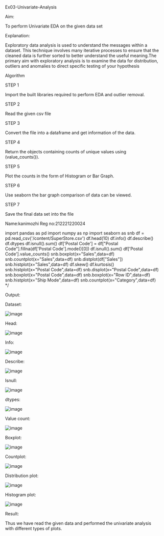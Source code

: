 Ex03-Univariate-Analysis

Aim:

To perform Univariate EDA on the given data set

Explanation:

Exploratory data analysis is used to understand the messages within a dataset. This technique involves many iterative processes to ensure that the cleaned data is further sorted to better understand the useful meaning.The primary aim with exploratory analysis is to examine the data for distribution, outliers and anomalies to direct specific testing of your hypothesis

Algorithm

STEP 1

Import the built libraries required to perform EDA and outlier removal.

STEP 2

Read the given csv file

STEP 3

Convert the file into a dataframe and get information of the data.

STEP 4

Return the objects containing counts of unique values using (value_counts()).

STEP 5

Plot the counts in the form of Histogram or Bar Graph.

STEP 6

Use seaborn the bar graph comparison of data can be viewed.

STEP 7

Save the final data set into the file



Name:kanimozhi
Reg no:212221220024

import pandas as pd
import numpy as np
import seaborn as snb
df = pd.read_csv('/content/SuperStore.csv')
df.head(10)
df.info()
df.describe()
df.dtypes
df.isnull().sum()
df['Postal Code'] = df["Postal Code"].fillna(df['Postal Code'].mode()[0])
df.isnull().sum()
df['Postal Code'].value_counts()
snb.boxplot(x="Sales",data=df)
snb.countplot(x="Sales",data=df)
snb.distplot(df["Sales"])
snb.histplot(x="Sales",data=df)
df.skew()
df.kurtosis()
snb.histplot(x="Postal Code",data=df)
snb.displot(x="Postal Code",data=df)
snb.boxplot(x="Postal Code",data=df)
snb.boxplot(x="Row ID",data=df)
snb.histplot(x="Ship Mode",data=df)
snb.countplot(x="Category",data=df)
*/

 
 


Output:

Dataset:

![image](https://user-images.githubusercontent.com/129577149/229985666-53d389bd-4cd4-44ae-a194-1e10a6488a9c.png)


Head:

![image](https://user-images.githubusercontent.com/129577149/229986002-fc65b1ab-9117-441e-abca-ed2eb69ce808.png)

Info:

![image](https://user-images.githubusercontent.com/129577149/229986060-4badcca2-98ce-4275-ae4d-54eb402f9242.png)

Describe:

![image](https://user-images.githubusercontent.com/129577149/229986234-42b9d552-d83b-44ff-ab7a-a0a7a8951ecc.png)


Isnull:

![image](https://user-images.githubusercontent.com/129577149/229986296-4d0bf5de-c0c7-425e-bf0e-060c18593777.png)

dtypes:

![image](https://user-images.githubusercontent.com/129577149/229986366-2d11e52f-8fda-4db8-9e13-b70745480654.png)


Value count:

![image](https://user-images.githubusercontent.com/129577149/229986414-5b07d8af-8794-4802-a51b-5cd03d121aa2.png)

Boxplot:

![image](https://user-images.githubusercontent.com/129577149/229986479-aa9a4bf9-73cb-4a32-9ea2-58799660f5e3.png)

Countplot:

![image](https://user-images.githubusercontent.com/129577149/229986542-517e3b45-08a5-4861-8b89-f05d0df10ccc.png)

Distribution plot:

![image](https://user-images.githubusercontent.com/129577149/229986625-2693ede2-b267-43b5-a02a-78c562fe8584.png)


Histogram plot:

![image](https://user-images.githubusercontent.com/129577149/229986676-f9460fa8-134b-477e-98be-064c67aca36d.png)

Result:

Thus we have read the given data and performed the univariate analysis with different types of plots.








